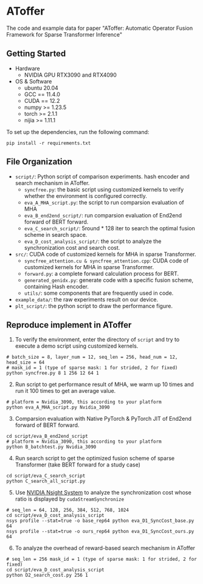 # AToffer
The code and example data for paper "AToffer: Automatic Operator Fusion Framework for Sparse Transformer Inference"

## Getting Started
+ Hardware 
    + NVIDIA GPU RTX3090 and RTX4090
+ OS & Software
    + ubuntu 20.04
    + GCC == 11.4.0
    + CUDA == 12.2
    + numpy >= 1.23.5
    + torch >= 2.1.1
    + nijia >= 1.11.1

To set up the dependencies, run the following command:
```shell
pip install -r requirements.txt
```

## File Organization
+ `script/`: Python script of comparison experiments. hash encoder and search mechanism in AToffer.
    + `syncfree.py`: the basic script using customized kernels to verify whether the environment is configured correctly.
    + `eva_A_MHA_script.py`: the script to run comparsion evaluation of MHA 
    + `eva_B_end2end_script/`: run comparsion evaluation of End2end forward of BERT forward.
    + `eva_C_search_script/`: 5round * 128 iter to search the optimal fusion scheme in search space.
    + `eva_D_cost_analysis_script/`: the script to analyze the synchronization cost and search cost.
+ `src/`: CUDA code of customized kernels for MHA in sparse Transformer.
    + `syncfree_attention.cu & syncfree_attention.cpp`: CUDA code of customized kernels for MHA in sparse Transformer.
    + `forward.py`: a complete forward calculation process for BERT.
    + `generated_genidx.py`: generate code with a specific fusion scheme, containing Hash encoder. 
    + `utils/`: some components that are frequently used in code.
+ `example_data/`: the raw experiments result on our device.
+ `plt_script/`: the python script to draw the performance figure.


## Reproduce implement in AToffer
1. To verify the environment, enter the directory of `script` and try to execute a demo script using customized kernels.
```shell
# batch_size = 8, layer_num = 12, seq_len = 256, head_num = 12, head_size = 64
# mask_id = 1 (type of sparse mask: 1 for strided, 2 for fixed)
python syncfree.py 8 1 256 12 64 1
```
2. Run script to get performance result of MHA, we warm up 10 times and run it 100 times to get an average value.
```shell
# platform = Nvidia_3090, this according to your platform
python eva_A_MHA_script.py Nvidia_3090
```
3. Comparsion evaluation with Native PyTorch & PyTorch JIT of End2end forward of BERT forward.
```shell
cd script/eva_B_end2end_script
# platform = Nvidia_3090, this according to your platform
python B_batchtest.py Nvidia_3090
```

4. Run search script to get the optimized fusion scheme of sparse Transformer (take BERT forward for a study case)
```shell
cd script/eva_C_search_script
python C_search_all_script.py
```
5. Use [NVIDIA Nsight System](https://developer.nvidia.com/nsight-systems) to analyze the synchronization cost whose ratio is displayed by `cudaStreamSynchronize`
```shell
# seq_len = 64, 128, 256, 384, 512, 768, 1024
cd script/eva_D_cost_analysis_script
nsys profile --stat=true -o base_rep64 python eva_D1_SyncCost_base.py 64
nsys profile --stat=true -o ours_rep64 python eva_D1_SyncCost_ours.py 64
```

6. To analyze the overhead of reward-based search mechanism in AToffer
```shell
# seq_len = 256 mask_id = 1 (type of sparse mask: 1 for strided, 2 for fixed)
cd script/eva_D_cost_analysis_script
python D2_search_cost.py 256 1
```